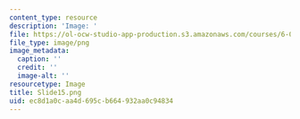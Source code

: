 ```yaml
---
content_type: resource
description: 'Image: '
file: https://ol-ocw-studio-app-production.s3.amazonaws.com/courses/6-004-computation-structures-spring-2017/ec8d1a0caa4d695cb664932aa0c94834_Slide15.png
file_type: image/png
image_metadata:
  caption: ''
  credit: ''
  image-alt: ''
resourcetype: Image
title: Slide15.png
uid: ec8d1a0c-aa4d-695c-b664-932aa0c94834
---
```

